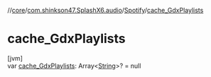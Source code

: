 //[core](../../../index.md)/[com.shinkson47.SplashX6.audio](../index.md)/[Spotify](index.md)/[cache_GdxPlaylists](cache_-gdx-playlists.md)

# cache_GdxPlaylists

[jvm]\
var [cache_GdxPlaylists](cache_-gdx-playlists.md): Array&lt;[String](https://kotlinlang.org/api/latest/jvm/stdlib/kotlin/-string/index.html)&gt;? = null
